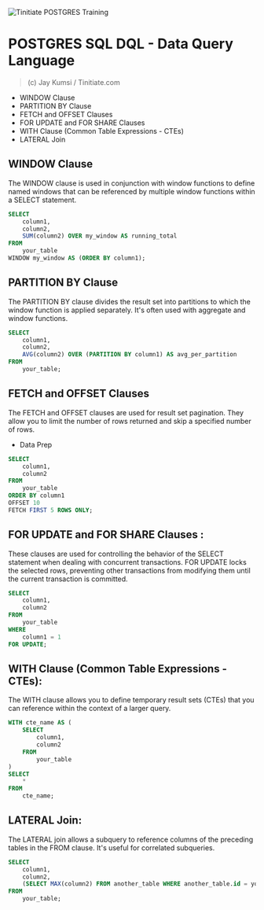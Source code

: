 ![Tinitiate POSTGRES Training](../images/sqlserver.png)
# POSTGRES SQL DQL - Data Query Language
> (c) Jay Kumsi / Tinitiate.com
* WINDOW Clause
* PARTITION BY Clause
* FETCH and OFFSET Clauses
* FOR UPDATE and FOR SHARE Clauses
* WITH Clause (Common Table Expressions - CTEs)
* LATERAL Join

## WINDOW Clause
 The WINDOW clause is used in conjunction with window functions to define named windows that can be referenced by multiple window functions within a SELECT statement.

```sql
SELECT
    column1,
    column2,
    SUM(column2) OVER my_window AS running_total
FROM
    your_table
WINDOW my_window AS (ORDER BY column1);


```

## PARTITION BY  Clause
 The PARTITION BY clause divides the result set into partitions to which the window function is applied separately. It's often used with aggregate and window functions.
 
```sql
SELECT
    column1,
    column2,
    AVG(column2) OVER (PARTITION BY column1) AS avg_per_partition
FROM
    your_table;

```
## FETCH and OFFSET Clauses
The FETCH and OFFSET clauses are used for result set pagination. They allow you to limit the number of rows returned and skip a specified number of rows.
* Data Prep
```sql
SELECT
    column1,
    column2
FROM
    your_table
ORDER BY column1
OFFSET 10
FETCH FIRST 5 ROWS ONLY;
```

## FOR UPDATE and FOR SHARE Clauses :
These clauses are used for controlling the behavior of the SELECT statement when dealing with concurrent transactions. 
FOR UPDATE locks the selected rows, preventing other transactions from modifying them until the current transaction is committed.
```sql
SELECT
    column1,
    column2
FROM
    your_table
WHERE
    column1 = 1
FOR UPDATE;
```

## WITH Clause (Common Table Expressions - CTEs):
The WITH clause allows you to define temporary result sets (CTEs) that you can reference within the context of a larger query.

```sql
WITH cte_name AS (
    SELECT
        column1,
        column2
    FROM
        your_table
)
SELECT
    *
FROM
    cte_name;
```

## LATERAL Join:
The LATERAL join allows a subquery to reference columns of the preceding tables in the FROM clause. It's useful for correlated subqueries.

```sql
SELECT
    column1,
    column2,
    (SELECT MAX(column2) FROM another_table WHERE another_table.id = your_table.id) AS max_value
FROM
    your_table;


```
